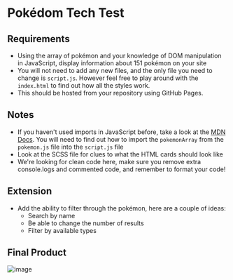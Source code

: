 # Pokédom Tech Test

## Requirements

- Using the array of pokémon and your knowledge of DOM manipulation in JavaScript, display information about 151 pokémon on your site
- You will not need to add any new files, and the only file you need to change is `script.js`. However feel free to play around with the `index.html` to find out how all the styles work.
- This should be hosted from your repository using GitHub Pages.

## Notes

- If you haven't used imports in JavaScript before, take a look at the [MDN Docs](https://developer.mozilla.org/en-US/docs/Web/JavaScript/Reference/Statements/import). You will need to find out how to import the `pokemonArray` from the `pokemon.js` file into the `script.js` file
- Look at the SCSS file for clues to what the HTML cards should look like
- We're looking for clean code here, make sure you remove extra console.logs and commented code, and remember to format your code!

## Extension

- Add the ability to filter through the pokémon, here are a couple of ideas:
  - Search by name
  - Be able to change the number of results
  - Filter by available types

## Final Product

![image](https://user-images.githubusercontent.com/51906345/154310989-0856ddfc-2025-47a6-8e37-6219e8ab439e.png)

